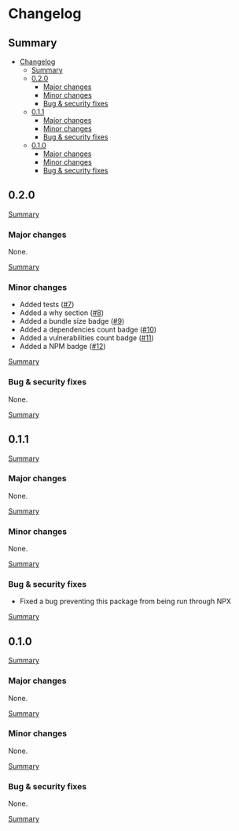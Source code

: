 # Changelog

## Summary

- [Changelog](#changelog)
  - [Summary](#summary)
  - [0.2.0](#020)
    - [Major changes](#major-changes)
    - [Minor changes](#minor-changes)
    - [Bug & security fixes](#bug--security-fixes)
  - [0.1.1](#011)
    - [Major changes](#major-changes-1)
    - [Minor changes](#minor-changes-1)
    - [Bug & security fixes](#bug--security-fixes-1)
  - [0.1.0](#010)
    - [Major changes](#major-changes-2)
    - [Minor changes](#minor-changes-2)
    - [Bug & security fixes](#bug--security-fixes-2)

## 0.2.0

[Summary](#summary)

### Major changes

None.

[Summary](#summary)

### Minor changes

- Added tests ([#7](https://github.com/aminnairi/markdown-summary/pull/7))
- Added a why section ([#8](https://github.com/aminnairi/markdown-summary/pull/8))
- Added a bundle size badge ([#9](https://github.com/aminnairi/markdown-summary/pull/9))
- Added a dependencies count badge ([#10](https://github.com/aminnairi/markdown-summary/pull/10))
- Added a vulnerabilities count badge ([#11](https://github.com/aminnairi/markdown-summary/pull/11))
- Added a NPM badge ([#12](https://github.com/aminnairi/markdown-summary/pull/12))

[Summary](#summary)

### Bug & security fixes

None.

[Summary](#summary)

## 0.1.1

[Summary](#summary)

### Major changes

None.

[Summary](#summary)

### Minor changes

None.

[Summary](#summary)

### Bug & security fixes

- Fixed a bug preventing this package from being run through NPX

[Summary](#summary)

## 0.1.0

[Summary](#summary)

### Major changes

None.

[Summary](#summary)

### Minor changes

None.

[Summary](#summary)

### Bug & security fixes

None.

[Summary](#summary)
